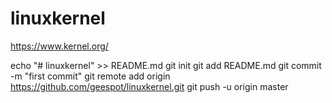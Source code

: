 # linuxkernel

https://www.kernel.org/

echo "# linuxkernel" >> README.md
git init
git add README.md 
git commit -m "first commit"
git remote add origin https://github.com/geespot/linuxkernel.git
git push -u origin master